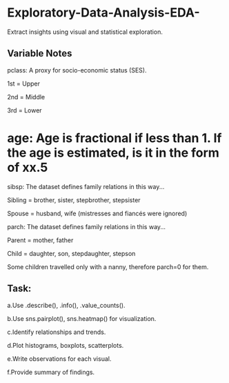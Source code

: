 # Exploratory-Data-Analysis-EDA-
Extract insights using visual and statistical exploration.

## Variable Notes
pclass: A proxy for socio-economic status (SES).

1st = Upper

2nd = Middle

3rd = Lower

# age: Age is fractional if less than 1. If the age is estimated, is it in the form of xx.5


sibsp: The dataset defines family relations in this way...

Sibling = brother, sister, stepbrother, stepsister

Spouse = husband, wife (mistresses and fiancés were ignored)

parch: The dataset defines family relations in this way...

Parent = mother, father

Child = daughter, son, stepdaughter, stepson

Some children travelled only with a nanny, therefore parch=0 for them.

## Task:
a.Use .describe(), .info(), .value_counts().

b.Use sns.pairplot(), sns.heatmap() for visualization.

c.Identify relationships and trends.

d.Plot histograms, boxplots, scatterplots.

e.Write observations for each visual.

f.Provide summary of findings.

